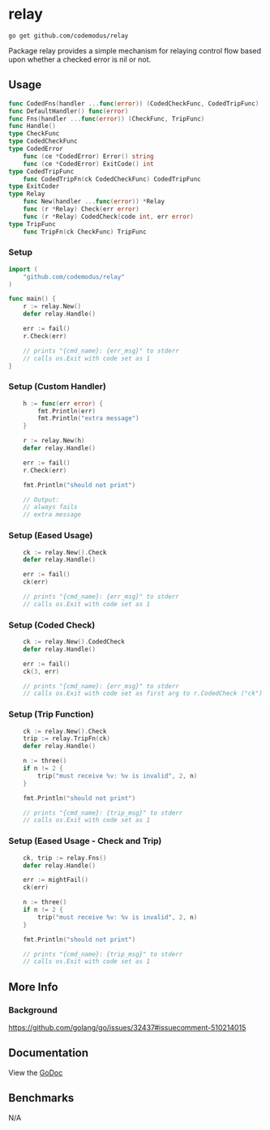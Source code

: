 # relay

    go get github.com/codemodus/relay

Package relay provides a simple mechanism for relaying control flow based upon
whether a checked error is nil or not.

## Usage

```go
func CodedFns(handler ...func(error)) (CodedCheckFunc, CodedTripFunc)
func DefaultHandler() func(error)
func Fns(handler ...func(error)) (CheckFunc, TripFunc)
func Handle()
type CheckFunc
type CodedCheckFunc
type CodedError
    func (ce *CodedError) Error() string
    func (ce *CodedError) ExitCode() int
type CodedTripFunc
    func CodedTripFn(ck CodedCheckFunc) CodedTripFunc
type ExitCoder
type Relay
    func New(handler ...func(error)) *Relay
    func (r *Relay) Check(err error)
    func (r *Relay) CodedCheck(code int, err error)
type TripFunc
    func TripFn(ck CheckFunc) TripFunc
```

### Setup

```go
import (
    "github.com/codemodus/relay"
)

func main() {
    r := relay.New()
    defer relay.Handle()

    err := fail()
    r.Check(err)

    // prints "{cmd_name}: {err_msg}" to stderr
    // calls os.Exit with code set as 1
}
```

### Setup (Custom Handler)

```go
    h := func(err error) {
        fmt.Println(err)
        fmt.Println("extra message")
    }

    r := relay.New(h)
    defer relay.Handle()

    err := fail()
    r.Check(err)

    fmt.Println("should not print")

    // Output:
    // always fails
    // extra message
```

### Setup (Eased Usage)

```go
    ck := relay.New().Check
    defer relay.Handle()

    err := fail()
    ck(err)

    // prints "{cmd_name}: {err_msg}" to stderr
    // calls os.Exit with code set as 1
```

### Setup (Coded Check)

```go
    ck := relay.New().CodedCheck
    defer relay.Handle()

    err := fail()
    ck(3, err)

    // prints "{cmd_name}: {err_msg}" to stderr
    // calls os.Exit with code set as first arg to r.CodedCheck ("ck")
```

### Setup (Trip Function)

```go
    ck := relay.New().Check
    trip := relay.TripFn(ck)
    defer relay.Handle()

    n := three()
    if n != 2 {
        trip("must receive %v: %v is invalid", 2, n)
    }

    fmt.Println("should not print")

    // prints "{cmd_name}: {trip_msg}" to stderr
    // calls os.Exit with code set as 1
```

### Setup (Eased Usage - Check and Trip)

```go
    ck, trip := relay.Fns()
    defer relay.Handle()

    err := mightFail()
    ck(err)

    n := three()
    if n != 2 {
        trip("must receive %v: %v is invalid", 2, n)
    }

    fmt.Println("should not print")

    // prints "{cmd_name}: {trip_msg}" to stderr
    // calls os.Exit with code set as 1
```

## More Info

### Background

https://github.com/golang/go/issues/32437#issuecomment-510214015

## Documentation

View the [GoDoc](http://godoc.org/github.com/codemodus/relay)

## Benchmarks

N/A
